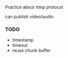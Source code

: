 Practice about rtmp protocol

can publish video/audio

### TODO
- timestamp
- timeout
- reuse chunk buffer
